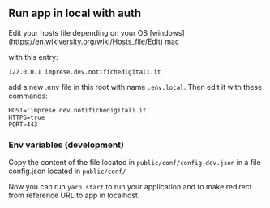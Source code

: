 ## Run app in local with auth

Edit your hosts file depending on your OS [windows] (https://en.wikiversity.org/wiki/Hosts_file/Edit) [mac](https://osxdaily.com/2012/08/07/edit-hosts-file-mac-os-x/)

with this entry:

`127.0.0.1 imprese.dev.notifichedigitali.it`

add a new .env file in this root with name `.env.local`. Then edit it with these commands:

```
HOST='imprese.dev.notifichedigitali.it'
HTTPS=true
PORT=443
```
### Env variables (development)

Copy the content of the file located in `public/conf/config-dev.json` in a file config.json located in `public/conf/`


Now you can run `yarn start` to run your application and to make redirect from reference URL to app in localhost.

